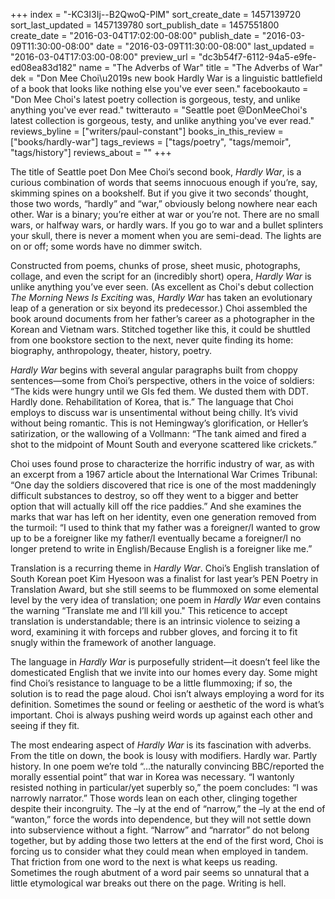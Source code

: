 +++
index = "-KC3I3Ij--B2QwoQ-PlM"
sort_create_date = 1457139720
sort_last_updated = 1457139780
sort_publish_date = 1457551800
create_date = "2016-03-04T17:02:00-08:00"
publish_date = "2016-03-09T11:30:00-08:00"
date = "2016-03-09T11:30:00-08:00"
last_updated = "2016-03-04T17:03:00-08:00"
preview_url = "dc3b54f7-6112-94a5-e9fe-ed08ea83d182"
name = "The Adverbs of War"
title = "The Adverbs of War"
dek = "Don Mee Choi\u2019s new book Hardly War is a linguistic battlefield of a book that looks like nothing else you've ever seen."
facebookauto = "Don Mee Choi's latest poetry collection is gorgeous, testy, and unlike anything you've ever read."
twitterauto = "Seattle poet @DonMeeChoi's  latest collection is gorgeous, testy, and unlike anything you've ever read."
reviews_byline = ["writers/paul-constant"]
books_in_this_review = ["books/hardly-war"]
tags_reviews = ["tags/poetry", "tags/memoir", "tags/history"]
reviews_about = ""
+++

The title of Seattle poet Don Mee Choi’s second book, *Hardly War*, is a curious combination of words that seems innocuous enough if you’re, say, skimming spines on a bookshelf. But if you give it two seconds’ thought, those two words, “hardly” and “war,” obviously belong nowhere near each other. War is a binary; you’re either at war or you’re not. There are no small wars, or halfway wars, or hardly wars. If you go to war and a bullet splinters your skull, there is never a moment when you are semi-dead. The lights are on or off; some words have no dimmer switch.

Constructed from poems, chunks of prose, sheet music, photographs, collage, and even the script for an (incredibly short) opera, *Hardly War* is unlike anything you’ve ever seen. (As excellent as Choi's debut collection *The Morning News Is Exciting* was, *Hardly War* has taken an evolutionary leap of a generation or six beyond its predecessor.)  Choi assembled the book around documents from her father’s career as a photographer in the Korean and Vietnam wars. Stitched together like this, it could be shuttled from one bookstore section to the next, never quite finding its home: biography, anthropology, theater, history, poetry.

*Hardly War* begins with several angular paragraphs built from choppy sentences—some from Choi’s perspective, others in the voice of soldiers: “The kids were hungry until we GIs fed them. We dusted them with DDT. Hardly done. Rehabilitation of Korea, that is.” The language that Choi employs to discuss war is unsentimental without being chilly. It’s vivid without being romantic. This is not Hemingway’s glorification, or Heller’s satirization, or the wallowing of a Vollmann: “The tank aimed and fired a shot to the midpoint of Mount South and everyone scattered like crickets.” 

Choi uses found prose to characterize the horrific industry of war, as with an excerpt from a 1967 article about the International War Crimes Tribunal: “One day the soldiers discovered that rice is one of the most maddeningly difficult substances to destroy, so off they went to a bigger and better option that will actually kill off the rice paddies.” And she examines the marks that war has left on her identity, even one generation removed from the turmoil: “I used to think that my father was a foreigner/I wanted to grow up to be a foreigner like my father/I eventually became a foreigner/I no longer pretend to write in English/Because English is a foreigner like me.”

Translation is a recurring theme in *Hardly War*. Choi’s English translation of South Korean poet Kim Hyesoon was a finalist for last year’s PEN Poetry in Translation Award, but she still seems to be flummoxed on some elemental level by the very idea of translation; one poem in *Hardly War* even contains the warning “Translate me and I’ll kill you." This reticence to accept translation is understandable; there is an intrinsic violence to seizing a word, examining it with forceps and rubber gloves, and forcing it to fit snugly within the framework of another language. 

The language in *Hardly War* is purposefully strident—it doesn’t feel like the domesticated English that we invite into our homes every day. Some might find Choi’s resistance to language to be a little flummoxing; if so, the solution is to read the page aloud. Choi isn’t always employing a word for its definition. Sometimes the sound or feeling or aesthetic of the word is what’s important. Choi is always pushing weird words up against each other and seeing if they fit. 

The most endearing aspect of *Hardly War* is its fascination with adverbs. From the title on down, the book is lousy with modifiers. Hardly war. Partly history. In one poem we’re told  “…the naturally convincing BBC/reported the morally essential point” that war in Korea was necessary. “I wantonly resisted nothing in particular/yet superbly so,” the poem concludes: “I was narrowly narrator.” Those words lean on each other, clinging together despite their incongruity. The –ly  at the end of “narrow,” the –ly at the end of “wanton,” force the words into dependence, but they will not settle down into subservience without a fight.  “Narrow” and “narrator” do not belong together, but by adding those two letters at the end of the first word, Choi is forcing us to consider what they could mean when employed in tandem. That friction from one word to the next is what keeps us reading. Sometimes the rough abutment of a word pair seems so unnatural that a little etymological war breaks out there on the page. Writing is hell.
